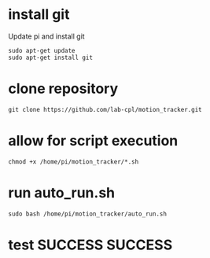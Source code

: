 # install git

Update pi and install git
```console
sudo apt-get update
sudo apt-get install git
```

# clone repository
```console
git clone https://github.com/lab-cpl/motion_tracker.git
```

# allow for script execution
```console
chmod +x /home/pi/motion_tracker/*.sh
```

# run auto_run.sh
```console
sudo bash /home/pi/motion_tracker/auto_run.sh
```

# test SUCCESS SUCCESS

